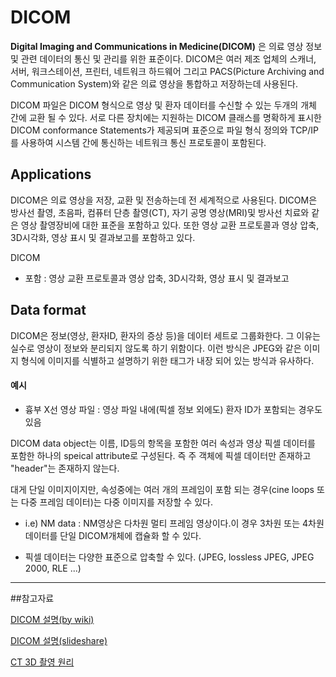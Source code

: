 # DICOM
**Digital Imaging and Communications in Medicine(DICOM)** 은 의료 영상 정보 및 관련 데이터의 통신 및 관리를 위한 표준이다. DICOM은 여러 제조 업체의 
스캐너, 서버, 워크스테이션, 프린터, 네트워크 하드웨어 그리고 PACS(Picture Archiving and Communication System)와 같은 의료 영상을 통합하고
저장하는데 사용된다.


DICOM 파일은 DICOM 형식으로 영상 및 환자 데이터를 수신할 수 있는 두개의 개체 간에 교환 될 수 있다. 서로 다른 장치에는 지원하는 DICOM 클래스를
명확하게 표시한 DICOM conformance Statements가 제공되며 표준으로 파일 형식 정의와 TCP/IP를 사용하여 시스템 간에 통신하는 네트워크 통신 프로토콜이
포함된다.


## Applications
DICOM은 의료 영상을 저장, 교환 및 전송하는데 전 세계적으로 사용된다. DICOM은 방사선 촬영, 초음파, 컴퓨터 단층 촬영(CT), 자기 공명 영상(MRI)및 방사선 
치료와 같은 영상 촬영장비에 대한 표준을 포함하고 있다. 또한 영상 교환 프로토콜과 영상 압축, 3D시각화, 영상 표시 및 결과보고를 포함하고 있다.

DICOM 
* 포함 : 영상 교환 프로토콜과 영상 압축, 3D시각화, 영상 표시 및 결과보고

## Data format
DICOM은 정보(영상, 환자ID, 환자의 증상 등)을 데이터 세트로 그룹화한다. 그 이유는 실수로 영상이 정보와 분리되지 않도록 하기 위함이다.
이런 방식은 JPEG와 같은 이미지 형식에 이미지를 식별하고 설명하기 위한 태그가 내장 되어 있는 방식과 유사하다. 

#### 예시
* 흉부 X선 영상 파일 : 영상 파일 내에(픽셀 정보 외에도) 환자 ID가 포함되는 경우도 있음

DICOM data object는 이름, ID등의 항목을 포함한 여러 속성과 영상 픽셀 데이터를 포함한 하나의 speical attribute로 구성된다. 즉 주 객체에 
픽셀 데이터만 존재하고 "header"는 존재하지 않는다.

대게 단일 이미지이지만, 속성중에는 여러 개의 프레임이 포함 되는 경우(cine loops 또는 다중 프레임 데이터)는 다중 이미지를 저장할 수 있다.

* i.e) NM data : NM영상은 다차원 멀티 프레임 영상이다.이 경우 3차원 또는 4차원 데이터를 단일 DICOM개체에 캡슐화 할 수 있다.

* 픽셀 데이터는 다양한 표준으로 압축할 수 있다. (JPEG, lossless JPEG, JPEG 2000, RLE ...)




---------

##참고자료

[DICOM 설명(by wiki)](https://en.wikipedia.org/wiki/DICOM)

[DICOM 설명(slideshare)](https://slidesplayer.org/slide/12934045/)

[CT 3D 촬영 원리](http://www.ucdenver.edu/academics/colleges/medicalschool/departments/Radiology/About%20Us/Faculty/education-research-portal/Pages/filtbackproj.aspx)
